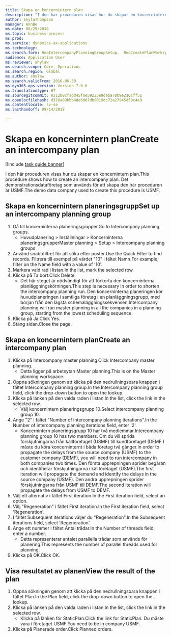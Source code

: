 ```yaml
--- 
title: Skapa en koncernintern plan
description: "I den här proceduren visas hur du skapar en koncernintern plan."
author: ShylaThompson
manager: AnnBe
ms.date: 08/29/2018
ms.topic: business-process
ms.prod: 
ms.service: dynamics-ax-applications
ms.technology: 
ms.search.form: ReqIntercompanyPlanningGroupSetup,  ReqCreatePlanWorkspace
audience: Application User
ms.reviewer: shylaw
ms.search.scope: Core, Operations
ms.search.region: Global
ms.author: shylaw
ms.search.validFrom: 2016-06-30
ms.dyn365.ops.version: Version 7.0.0
ms.translationtype: HT
ms.sourcegitcommit: 0312b8cfadd45f8e59225e9daba78b9e216cff51
ms.openlocfilehash: d378a89bbb4de6d67db0019dc72a27945d50c4e9
ms.contentlocale: sv-se
ms.lasthandoff: 09/14/2018

---
```

# <a name="create-an-intercompany-plan"></a><span data-ttu-id="288f6-103">Skapa en koncernintern plan</span><span class="sxs-lookup"><span data-stu-id="288f6-103">Create an intercompany plan</span></span>

[!include [task guide banner](../../includes/task-guide-banner.md)]

<span data-ttu-id="288f6-104">I den här proceduren visas hur du skapar en koncernintern plan.</span><span class="sxs-lookup"><span data-stu-id="288f6-104">This procedure shows how to create an intercompany plan.</span></span> <span data-ttu-id="288f6-105">Det demonstrationsdataföretag som används för att skapa den här proceduren är USMF.</span><span class="sxs-lookup"><span data-stu-id="288f6-105">The demo data company used to create this procedure is USMF.</span></span>


## <a name="set-up-an-intercompany-planning-group"></a><span data-ttu-id="288f6-106">Skapa en koncernintern planeringsgrupp</span><span class="sxs-lookup"><span data-stu-id="288f6-106">Set up an intercompany planning group</span></span> 
1. <span data-ttu-id="288f6-107">Gå till koncerninterna planeringsgrupper.</span><span class="sxs-lookup"><span data-stu-id="288f6-107">Go to Intercompany planning groups.</span></span>
    * <span data-ttu-id="288f6-108">Huvudplanering > Inställningar > Koncerninterna planeringsgrupper</span><span class="sxs-lookup"><span data-stu-id="288f6-108">Master planning > Setup > Intercompany planning groups</span></span>  
2. <span data-ttu-id="288f6-109">Använd snabbfiltret för att söka efter poster.</span><span class="sxs-lookup"><span data-stu-id="288f6-109">Use the Quick Filter to find records.</span></span> <span data-ttu-id="288f6-110">Filtrera till exempel på värdet "10" i fältet Namn.</span><span class="sxs-lookup"><span data-stu-id="288f6-110">For example, filter on the Name field with a value of '10'.</span></span>
3. <span data-ttu-id="288f6-111">Markera vald rad i listan.</span><span class="sxs-lookup"><span data-stu-id="288f6-111">In the list, mark the selected row.</span></span>
4. <span data-ttu-id="288f6-112">Klicka på Ta bort.</span><span class="sxs-lookup"><span data-stu-id="288f6-112">Click Delete.</span></span>
    * <span data-ttu-id="288f6-113">Det här steget är nödvändigt för att förkorta den koncerninterna planläggningskörningen.</span><span class="sxs-lookup"><span data-stu-id="288f6-113">This step is necessary in order to shorten the intercompany planning run.</span></span>   <span data-ttu-id="288f6-114">Den koncerninterna planeringen kör huvudplaneringen i samtliga företag i en planläggningsgrupp, med början från den lägsta schemaläggningssekvensen.</span><span class="sxs-lookup"><span data-stu-id="288f6-114">Intercompany planning will run master planning in all the companies in a planning group, starting from the lowest scheduling sequence.</span></span>  
5. <span data-ttu-id="288f6-115">Klicka på Ja.</span><span class="sxs-lookup"><span data-stu-id="288f6-115">Click Yes.</span></span>
6. <span data-ttu-id="288f6-116">Stäng sidan.</span><span class="sxs-lookup"><span data-stu-id="288f6-116">Close the page.</span></span>

## <a name="create-an-intercompany-plan"></a><span data-ttu-id="288f6-117">Skapa en koncernintern plan</span><span class="sxs-lookup"><span data-stu-id="288f6-117">Create an intercompany plan</span></span>
1. <span data-ttu-id="288f6-118">Klicka på Intercompany master planning.</span><span class="sxs-lookup"><span data-stu-id="288f6-118">Click Intercompany master planning.</span></span>
    * <span data-ttu-id="288f6-119">Detta ligger på arbetsytan Master planning.</span><span class="sxs-lookup"><span data-stu-id="288f6-119">This is on the Master planning workspace.</span></span>  
2. <span data-ttu-id="288f6-120">Öppna sökningen genom att klicka på den nedrullningsbara knappen i fältet Intercompany planning group.</span><span class="sxs-lookup"><span data-stu-id="288f6-120">In the Intercompany planning group field, click the drop-down button to open the lookup.</span></span>
3. <span data-ttu-id="288f6-121">Klicka på länken på den valda raden i listan.</span><span class="sxs-lookup"><span data-stu-id="288f6-121">In the list, click the link in the selected row.</span></span>
    * <span data-ttu-id="288f6-122">Välj koncernintern planeringsgrupp 10.</span><span class="sxs-lookup"><span data-stu-id="288f6-122">Select intercompany planning group 10.</span></span>  
4. <span data-ttu-id="288f6-123">Ange "2" i fältet "Number of intercompany planning iterations".</span><span class="sxs-lookup"><span data-stu-id="288f6-123">In the Number of intercompany planning iterations field, enter '2'.</span></span>
    * <span data-ttu-id="288f6-124">Koncernintern planeringsgrupp 10 har två medlemmar.</span><span class="sxs-lookup"><span data-stu-id="288f6-124">Intercompany planning group 10 has two members.</span></span> <span data-ttu-id="288f6-125">Om du vill sprida förskjutningarna från källföretaget (USMF) till kundföretaget (DEMF ) måste du köra koncerninternt i båda företag två gånger.</span><span class="sxs-lookup"><span data-stu-id="288f6-125">In order to propagate the delays from the source company (USMF) to the customer company (DEMF), you will need to run intercompany in both companies two times.</span></span> <span data-ttu-id="288f6-126">Den första upprepningen sprider begäran och identifierar förskjutningarna i källföretaget (USMF).</span><span class="sxs-lookup"><span data-stu-id="288f6-126">The first iteration will propagate the demand and identify the delays in the source company (USMF).</span></span> <span data-ttu-id="288f6-127">Den andra upprepningen sprider förskjutningarna från USMF till DEMF.</span><span class="sxs-lookup"><span data-stu-id="288f6-127">The second iteration will propagate the delays from USMF to DEMF.</span></span>  
5. <span data-ttu-id="288f6-128">Välj ett alternativ i fältet First iteration.</span><span class="sxs-lookup"><span data-stu-id="288f6-128">In the First iteration field, select an option.</span></span>
6. <span data-ttu-id="288f6-129">Välj "Regeneration" i fältet First iteration.</span><span class="sxs-lookup"><span data-stu-id="288f6-129">In the First iteration field, select 'Regeneration'.</span></span>
7. <span data-ttu-id="288f6-130">I fältet Subsequent iterations väljer du "Regeneration".</span><span class="sxs-lookup"><span data-stu-id="288f6-130">In the Subsequent iterations field, select 'Regeneration'.</span></span>
8. <span data-ttu-id="288f6-131">Ange ett nummer i fältet Antal trådar.</span><span class="sxs-lookup"><span data-stu-id="288f6-131">In the Number of threads field, enter a number.</span></span>
    * <span data-ttu-id="288f6-132">Detta representerar antalet parallella trådar som används för planering.</span><span class="sxs-lookup"><span data-stu-id="288f6-132">This represents the number of parallel threads used for planning.</span></span>  
9. <span data-ttu-id="288f6-133">Klicka på OK.</span><span class="sxs-lookup"><span data-stu-id="288f6-133">Click OK.</span></span>

## <a name="view-the-result-of-the-plan"></a><span data-ttu-id="288f6-134">Visa resultatet av planen</span><span class="sxs-lookup"><span data-stu-id="288f6-134">View the result of the plan</span></span>
1. <span data-ttu-id="288f6-135">Öppna sökningen genom att klicka på den nedrullningsbara knappen i fältet Plan.</span><span class="sxs-lookup"><span data-stu-id="288f6-135">In the Plan field, click the drop-down button to open the lookup.</span></span>
2. <span data-ttu-id="288f6-136">Klicka på länken på den valda raden i listan.</span><span class="sxs-lookup"><span data-stu-id="288f6-136">In the list, click the link in the selected row.</span></span>
    * <span data-ttu-id="288f6-137">Klicka på länken för StaticPlan.</span><span class="sxs-lookup"><span data-stu-id="288f6-137">Click the link for StaticPlan.</span></span> <span data-ttu-id="288f6-138">Du måste vara i företaget USMF.</span><span class="sxs-lookup"><span data-stu-id="288f6-138">You need to be in company USMF.</span></span>  
3. <span data-ttu-id="288f6-139">Klicka på Planerade order.</span><span class="sxs-lookup"><span data-stu-id="288f6-139">Click Planned orders.</span></span>


